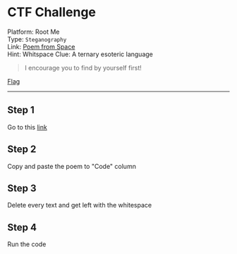 # CTF Challenge

Platform: Root Me </br>
Type: `Steganography` </br>
Link: [Poem from Space](https://www.root-me.org/en/Challenges/Steganography/Poem-from-Space) </br>
Hint: Whitspace
Clue: A ternary esoteric language

> I encourage you to find by yourself first! </br>

[Flag](./passphrase.txt) </br>

---

## Step 1
Go to this [link](https://tio.run/#whitespace) </br>

## Step 2
Copy and paste the poem to "Code" column </br>

## Step 3
Delete every text and get left with the whitespace </br>

## Step 4
Run the code </br>

